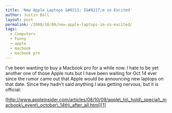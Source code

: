 ```yaml
---
title: 'New Apple Laptops &#8211; I&#8217;m so Excited'
author: Justin Ball
layout: post
permalink: /2008/10/09/new-apple-laptops-im-so-excited/
tags:
  - Computers
  - Funny
  - apple
  - macbook
  - macbook pro
---
```

I've been wanting to buy a Macbook pro for a while now. I hate to be yet another one of those Apple nuts but I have been waiting for
Oct 14 ever since the rumor came out that Apple would be announcing new laptops on that date. Since they hadn't said anything
I was getting nervous, but it is official:

[http://www.appleinsider.com/articles/08/10/09/apple\_to\_hold\_special\_macbook\_event\_october\_14th\_after_all.html][1]

 [1]: http://www.appleinsider.com/articles/08/10/09/apple_to_hold_special_macbook_event_october_14th_after_all.html